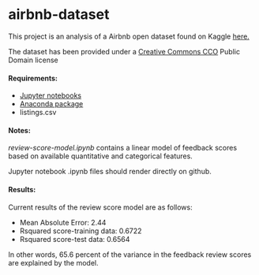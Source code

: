 # airbnb-dataset

This project is an analysis of a Airbnb open dataset found on Kaggle <a href="https://www.kaggle.com/airbnb/seattle"> here.</a>

The dataset has been provided under a <a href="https://creativecommons.org/publicdomain/zero/1.0/">Creative Commons CCO</a> Public Domain license

#### Requirements:

- <a href="https://jupyter.org/"> Jupyter notebooks </a>
- <a href="https://www.anaconda.com/"> Anaconda package</a>
- listings.csv

#### Notes:

<i>review-score-model.ipynb</i> contains a linear model of feedback scores based on available quantitative and categorical features.

Jupyter notebook .ipynb files should render directly on github.

#### Results:

Current results of the review score model are as follows:

- Mean Absolute Error: 2.44
- Rsquared score-training data:  0.6722
- Rsquared score-test data:  0.6564

In other words, 65.6 percent of the variance in the feedback review scores are explained by the model.


